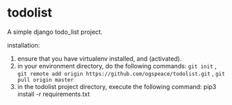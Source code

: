 # todolist
A simple django todo_list project.

installation:
1. ensure that you have virtualenv installed, and (activated).
2. in your environment directory, do the following commands: ```git init``` , ```git remote add origin https://github.com/ogspeace/todolist.git``` , ```git pull origin master```
3. in the todolist project directory, execute the following command: pip3 install -r requirements.txt
